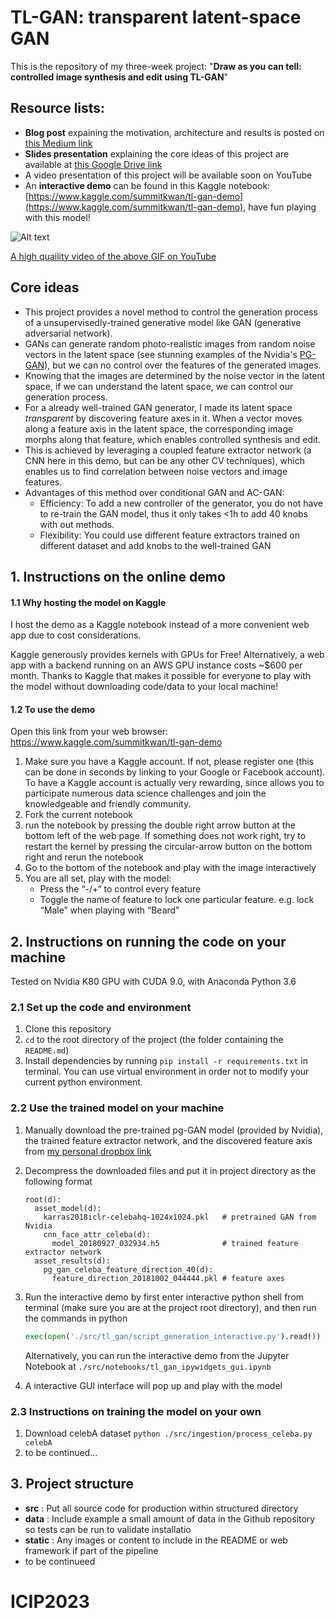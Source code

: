 # TL-GAN: transparent latent-space GAN

This is the repository of my three-week project: "**Draw as you can tell: controlled image synthesis and edit using TL-GAN**"

## Resource lists:

- **Blog post** expaining the motivation, architecture and results is posted on [this Medium link](https://medium.com/p/d170b1b59255)
- **Slides presentation** explaining the core ideas of this project are available at [this Google Drive link](https://docs.google.com/presentation/d/1OpcYLBVpUF1L-wwPHu_CyKjXqXD0oRwBoGP2peSCrSA/edit#slide=id.p1)
- A video presentation of this project will be available soon on YouTube
- An **interactive demo** can be found in this Kaggle notebook: [https://www.kaggle.com/summitkwan/tl-gan-demo](https://www.kaggle.com/summitkwan/tl-gan-demo), have fun playing with this model!

![Alt text](./static/online_demo_run_fast_01.gif?raw=true "Title")

[A high quaility video of the above GIF on YouTube](https://www.youtube.com/watch?v=O1by05eX424)


## Core ideas

- This project provides a novel method to control the generation process of a unsupervisedly-trained generative model like GAN (generative adversarial network).  
- GANs can generate random photo-realistic images from random noise vectors in the latent space (see stunning examples of the Nvidia's [PG-GAN](https://github.com/tkarras/progressive_growing_of_gans)), but we can no control over the features of the generated images.
- Knowing that the images are determined by the noise vector in the latent space, if we can understand the latent space, we can control our generation process.
- For a already well-trained GAN generator, I made its latent space *transparent* by discovering feature axes in it.  When a vector moves along a feature axis in the latent space, the corresponding image morphs along that feature, which enables controlled synthesis and edit.
- This is achieved by leveraging a coupled feature extractor network (a CNN here in this demo, but can be any other CV techniques), which enables us to find correlation between noise vectors and image features.
- Advantages of this method over conditional GAN and AC-GAN:
    - Efficiency: To add a new controller of the generator, you do not have to re-train the GAN model, thus it only takes  <1h to add 40 knobs with out methods.
    - Flexibility: You could use different feature extractors trained on different dataset and add knobs to the well-trained GAN


## 1. Instructions on the online demo

#### 1.1 Why hosting the model on Kaggle

I host the demo as a Kaggle notebook instead of a more convenient web app due to cost considerations.

Kaggle generously provides kernels with GPUs for Free! Alternatively, a web app with a backend running on an AWS GPU instance costs ~$600 per month.  Thanks to Kaggle that makes it possible for everyone to play with the model without downloading code/data to your local machine!

#### 1.2 To use the demo

Open this link from your web browser: https://www.kaggle.com/summitkwan/tl-gan-demo

1. Make sure you have a Kaggle account. If not, please register one (this can be done in seconds by linking to your Google or Facebook account). To have a Kaggle account is actually very rewarding, since allows you to participate numerous  data science challenges and join the knowledgeable and friendly community.
2. Fork the current notebook
3. run the notebook by pressing the double right arrow button at the bottom left of the web page. If something does not work right, try to restart the kernel by pressing the circular-arrow button on the bottom right and rerun the notebook
4. Go to the bottom of the notebook and play with the image interactively
5. You are all set, play with the model:
    - Press the “-/+“ to control every feature
    - Toggle the name of feature to lock one particular feature. e.g. lock “Male” when playing with “Beard"

## 2. Instructions on running the code on your machine

Tested on Nvidia K80 GPU with CUDA 9.0, with Anaconda Python 3.6

### 2.1 Set up the code and environment

1. Clone this repository
2. `cd` to the root directory of the project (the folder containing the `README.md`)
3. Install dependencies by running `pip install -r requirements.txt` in terminal.  You can use virtual environment in order not to modify your current python environment.

### 2.2 Use the trained model on your machine

1. Manually download the pre-trained pg-GAN model (provided by Nvidia), the trained feature extractor network, and the discovered feature axis from [my personal dropbox link](https://www.dropbox.com/sh/y1ryg8iq1erfcsr/AAB--PO5qAapwp8ILcgxE2I6a?dl=0)
2. Decompress the downloaded files and put it in project directory as the following format

    ```text
    root(d):
      asset_model(d):
        karras2018iclr-celebahq-1024x1024.pkl   # pretrained GAN from Nvidia
        cnn_face_attr_celeba(d):
          model_20180927_032934.h5              # trained feature extractor network
      asset_results(d):
        pg_gan_celeba_feature_direction_40(d):
          feature_direction_20181002_044444.pkl # feature axes
    ```

3. Run the interactive demo by first enter interactive python shell from terminal (make sure you are at the project root directory), and then run the commands in python
    ```python
    exec(open('./src/tl_gan/script_generation_interactive.py').read())
    ```
    
    Alternatively, you can run the interactive demo from the Jupyter Notebook at `./src/notebooks/tl_gan_ipywidgets_gui.ipynb`
    
    
4. A interactive GUI interface will pop up and play with the model

### 2.3 Instructions on training the model on your own

1. Download celebA dataset `python ./src/ingestion/process_celeba.py celebA`
2. to be continued...

## 3. Project structure

- **src** : Put all source code for production within structured directory
- **data** : Include example a small amount of data in the Github repository so tests can be run to validate installatio
- **static** : Any images or content to include in the README or web framework if part of the pipeline
- to be continueed
# ICIP2023
